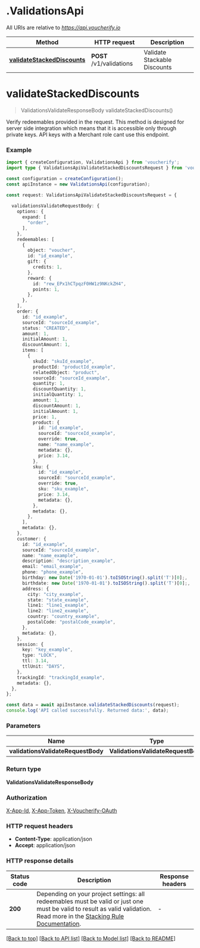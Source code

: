 # .ValidationsApi

All URIs are relative to *https://api.voucherify.io*

Method | HTTP request | Description
------------- | ------------- | -------------
[**validateStackedDiscounts**](ValidationsApi.md#validateStackedDiscounts) | **POST** /v1/validations | Validate Stackable Discounts


# **validateStackedDiscounts**
> ValidationsValidateResponseBody validateStackedDiscounts()

Verify redeemables provided in the request. This method is designed for server side integration which means that it is accessible only through private keys. API keys with a Merchant role cant use this endpoint.

### Example


```typescript
import { createConfiguration, ValidationsApi } from 'voucherify';
import type { ValidationsApiValidateStackedDiscountsRequest } from 'voucherify';

const configuration = createConfiguration();
const apiInstance = new ValidationsApi(configuration);

const request: ValidationsApiValidateStackedDiscountsRequest = {
  
  validationsValidateRequestBody: {
    options: {
      expand: [
        "order",
      ],
    },
    redeemables: [
      {
        object: "voucher",
        id: "id_example",
        gift: {
          credits: 1,
        },
        reward: {
          id: "rew_EPx1hCTpqzF0HW1z9NKckZH4",
          points: 1,
        },
      },
    ],
    order: {
      id: "id_example",
      sourceId: "sourceId_example",
      status: "CREATED",
      amount: 1,
      initialAmount: 1,
      discountAmount: 1,
      items: [
        {
          skuId: "skuId_example",
          productId: "productId_example",
          relatedObject: "product",
          sourceId: "sourceId_example",
          quantity: 1,
          discountQuantity: 1,
          initialQuantity: 1,
          amount: 1,
          discountAmount: 1,
          initialAmount: 1,
          price: 1,
          product: {
            id: "id_example",
            sourceId: "sourceId_example",
            override: true,
            name: "name_example",
            metadata: {},
            price: 3.14,
          },
          sku: {
            id: "id_example",
            sourceId: "sourceId_example",
            override: true,
            sku: "sku_example",
            price: 3.14,
            metadata: {},
          },
          metadata: {},
        },
      ],
      metadata: {},
    },
    customer: {
      id: "id_example",
      sourceId: "sourceId_example",
      name: "name_example",
      description: "description_example",
      email: "email_example",
      phone: "phone_example",
      birthday: new Date('1970-01-01').toISOString().split('T')[0];,
      birthdate: new Date('1970-01-01').toISOString().split('T')[0];,
      address: {
        city: "city_example",
        state: "state_example",
        line1: "line1_example",
        line2: "line2_example",
        country: "country_example",
        postalCode: "postalCode_example",
      },
      metadata: {},
    },
    session: {
      key: "key_example",
      type: "LOCK",
      ttl: 3.14,
      ttlUnit: "DAYS",
    },
    trackingId: "trackingId_example",
    metadata: {},
  },
};

const data = await apiInstance.validateStackedDiscounts(request);
console.log('API called successfully. Returned data:', data);
```


### Parameters

Name | Type | Description  | Notes
------------- | ------------- | ------------- | -------------
 **validationsValidateRequestBody** | **ValidationsValidateRequestBody**|  |


### Return type

**ValidationsValidateResponseBody**

### Authorization

[X-App-Id](README.md#X-App-Id), [X-App-Token](README.md#X-App-Token), [X-Voucherify-OAuth](README.md#X-Voucherify-OAuth)

### HTTP request headers

 - **Content-Type**: application/json
 - **Accept**: application/json


### HTTP response details
| Status code | Description | Response headers |
|-------------|-------------|------------------|
**200** | Depending on your project settings: all redeemables must be valid or just one must be valid to result as valid validation. Read more in the [Stacking Rule Documentation](https://support.voucherify.io/article/604-stacking-rules). |  -  |

[[Back to top]](#) [[Back to API list]](README.md#documentation-for-api-endpoints) [[Back to Model list]](README.md#documentation-for-models) [[Back to README]](README.md)


